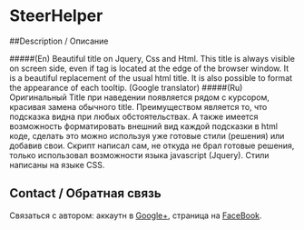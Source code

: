 SteerHelper
===========

##Description / Описание

#####(En)
  Beautiful title on Jquery, Css and Html. This title is always visible on screen side, even if tag is located at the edge of the browser window. It is a beautiful replacement of the usual html title. It is also possible to format the appearance of each tooltip. (Google translator)
#####(Ru)
  Оригинальный Title при наведении появляется рядом с курсором, красивая замена обычного title. Преимуществом является то, что подсказка видна при любых обстоятельствах. А также имеется возможность форматировать внешний вид каждой подсказки в html коде, сделать это можно используя уже готовые стили (решения) или добавив свои.
  Скрипт написал сам, не откуда не брал готовые решения, только использовал возможности языка javascript (Jquery). Стили написаны на языке CSS.


## Contact / Обратная связь

  Cвязаться с автором: аккаутн в [Google+](https://plus.google.com/114595254514911414836), страница на [FaceBook](https://www.facebook.com/SidMag27).
